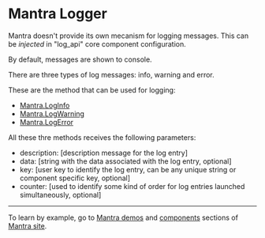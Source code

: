 # Mantra Logger

Mantra doesn't provide its own mecanism for logging messages. This can be *injected* in "log_api" core component configuration.

By default, messages are shown to console.

There are three types of log messages: info, warning and error.

These are the method that can be used for logging:

* [Mantra.LogInfo](/docs/33-mantra-API-reference.md#mantraapi.loginfo)
* [Mantra.LogWarning](/docs/33-mantra-API-reference.md#mantraapi.logwarning)
* [Mantra.LogError](/docs/33-mantra-API-reference.md#mantraapi.logerror)

All these thre methods receives the following parameters:

* description: [description message for the log entry]
* data: [string with the data associated with the log entry, optional]
* key: [user key to identify the log entry, can be any unique string or component specific key, optional]
* counter: [used to identify some kind of order for log entries launched simultaneously, optional]

***
To learn by example, go to [Mantra demos](https://www.mantrajs.com/mantrademos/showall) and [components](https://www.mantrajs.com/marketplacecomponent/components) sections of [Mantra site](https://www.mantrajs.com).